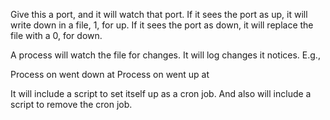 Give this a port, and it will watch that port.
If it sees the port as up, it will write down in a file, 1, for up.
If it sees the port as down, it will replace the file with a 0, for down.

A process will watch the file for changes.
It will log changes it notices. E.g.,

Process on <port> went down at <time>
Process on <port> went   up at <time>

It will include a script to set itself up as a cron job.
And also will include a script to remove the cron job.

